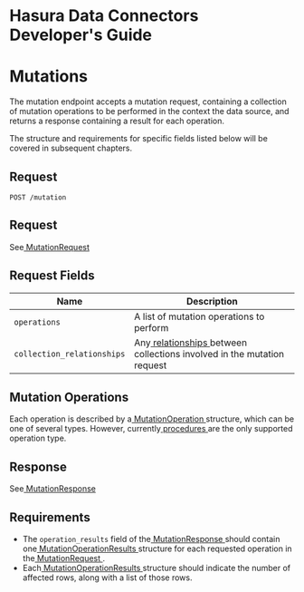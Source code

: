 # Hasura Data Connectors Developer's Guide

# Mutations

The mutation endpoint accepts a mutation request, containing a collection of mutation operations to be performed in the context the data source, and returns a response containing a result for each operation.

The structure and requirements for specific fields listed below will be covered in subsequent chapters.

## Request

`POST /mutation`

## Request

See[ MutationRequest ](../../reference/types.html#mutationrequest)

## Request Fields

| Name | Description |
|---|---|
|  `operations`  | A list of mutation operations to perform |
|  `collection_relationships`  | Any[ relationships ](../queries/relationships.html)between collections involved in the mutation request |


## Mutation Operations

Each operation is described by a[ MutationOperation ](../../reference/types.html#mutationoperation)structure, which can be one of several types. However, currently[ procedures ](./procedures.html)are the only supported operation type.

## Response

See[ MutationResponse ](../../reference/types.html#mutationresponse)

## Requirements

- The `operation_results` field of the[ MutationResponse ](../../reference/types.html#mutationresponse)should contain one[ MutationOperationResults ](../../reference/types.html#mutationoperationresults)structure for each requested operation in the[ MutationRequest ](../../reference/types.html#mutationrequest).
- Each[ MutationOperationResults ](../../reference/types.html#mutationoperationresults)structure should indicate the number of affected rows, along with a list of those rows.
